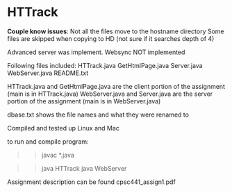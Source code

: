 HTTrack
=======
**Couple know issues**:
Not all the files move to the hostname directory
Some files are skipped when copying to HD (not sure if it searches depth of 4)

Advanced server was implement. Websync NOT implemented

Following files included:
HTTrack.java
GetHtmlPage.java
Server.java
WebServer.java
README.txt

HTTrack.java and GetHtmlPage.java are the client portion of the assignment (main is in HTTrack.java)
WebServer.java and Server.java are the server portion of the assignment (main is in WebServer.java)

dbase.txt shows the file names and what they were renamed to

Compiled and tested up Linux and Mac

to run and compile program:
>>javac *.java

>>java HTTrack <url>
>>java WebServer <port number>

Assignment description can be found cpsc441_assign1.pdf
